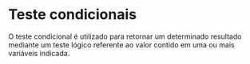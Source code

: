 # Teste condicionais

O teste condicional é utilizado para retornar um determinado resultado mediante um teste lógico referente ao valor contido em uma ou mais variáveis indicada.


